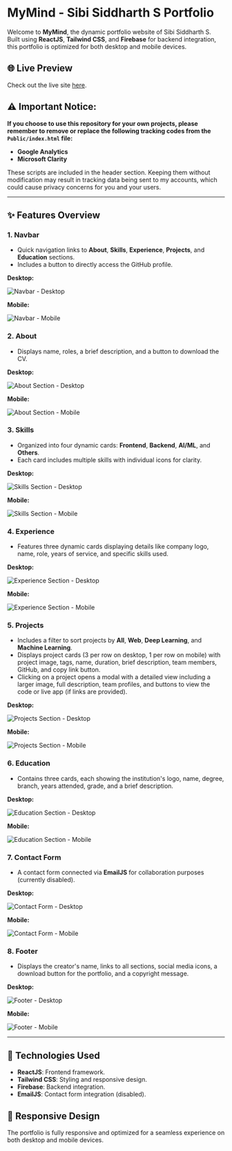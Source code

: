# MyMind - Sibi Siddharth S Portfolio

Welcome to **MyMind**, the dynamic portfolio website of Sibi Siddharth S. Built using **ReactJS**, **Tailwind CSS**, and **Firebase** for backend integration, this portfolio is optimized for both desktop and mobile devices.

## 🌐 Live Preview
Check out the live site [here](https://sibisiddharth8.github.io/portfolio-react/).

## ⚠️ Important Notice:

**If you choose to use this repository for your own projects, please remember to remove or replace the following tracking codes from the `Public/index.html` file:**

- **Google Analytics**
- **Microsoft Clarity**

These scripts are included in the header section. Keeping them without modification may result in tracking data being sent to my accounts, which could cause privacy concerns for you and your users.

---

## ✨ Features Overview

### 1. **Navbar**
   - Quick navigation links to **About**, **Skills**, **Experience**, **Projects**, and **Education** sections.
   - Includes a button to directly access the GitHub profile.

   **Desktop:**

   ![Navbar - Desktop](/readme-images/navbar.png)

   **Mobile:**

   ![Navbar - Mobile](/readme-images/navbarmobile.png)

### 2. **About**
   - Displays name, roles, a brief description, and a button to download the CV.

   **Desktop:**

   ![About Section - Desktop](/readme-images/about.png)

   **Mobile:**

   ![About Section - Mobile](/readme-images/aboutmobile.png)

### 3. **Skills**
   - Organized into four dynamic cards: **Frontend**, **Backend**, **AI/ML**, and **Others**.
   - Each card includes multiple skills with individual icons for clarity.

   **Desktop:**

   ![Skills Section - Desktop](/readme-images/skills.png)

   **Mobile:**

   ![Skills Section - Mobile](/readme-images/skillsmobile.png)

### 4. **Experience**
   - Features three dynamic cards displaying details like company logo, name, role, years of service, and specific skills used.

   **Desktop:**

   ![Experience Section - Desktop](/readme-images/experience.png)

   **Mobile:**

   ![Experience Section - Mobile](/readme-images/experiencemobile.png)

### 5. **Projects**
   - Includes a filter to sort projects by **All**, **Web**, **Deep Learning**, and **Machine Learning**.
   - Displays project cards (3 per row on desktop, 1 per row on mobile) with project image, tags, name, duration, brief description, team members, GitHub, and copy link button.
   - Clicking on a project opens a modal with a detailed view including a larger image, full description, team profiles, and buttons to view the code or live app (if links are provided).

   **Desktop:**

   ![Projects Section - Desktop](/readme-images/projects.png)

   **Mobile:**

   ![Projects Section - Mobile](/readme-images/projectsmobile.png)

### 6. **Education**
   - Contains three cards, each showing the institution's logo, name, degree, branch, years attended, grade, and a brief description.

   **Desktop:**

   ![Education Section - Desktop](/readme-images/education.png)

   **Mobile:**

   ![Education Section - Mobile](/readme-images/educationmobile.png)

### 7. **Contact Form**
   - A contact form connected via **EmailJS** for collaboration purposes (currently disabled).

   **Desktop:**

   ![Contact Form - Desktop](/readme-images/contact.png)

   **Mobile:**

   ![Contact Form - Mobile](/readme-images/contactmobile.png)

### 8. **Footer**
   - Displays the creator's name, links to all sections, social media icons, a download button for the portfolio, and a copyright message.

   **Desktop:**

   ![Footer - Desktop](/readme-images/footer.png)

   **Mobile:**

   ![Footer - Mobile](/readme-images/footermobile.png)

---

## 🔧 Technologies Used
- **ReactJS**: Frontend framework.
- **Tailwind CSS**: Styling and responsive design.
- **Firebase**: Backend integration.
- **EmailJS**: Contact form integration (disabled).

## 📱 Responsive Design
The portfolio is fully responsive and optimized for a seamless experience on both desktop and mobile devices.

